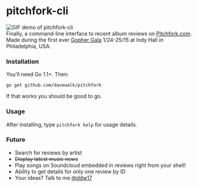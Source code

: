 # pitchfork-cli

![GIF demo of pitchfork-cli](https://github.com/davewalk/pitchfork-cli/blob/master/demo.gif)  
Finally, a command-line interface to recent album reviews on [Pitchfork.com](http://pitchfork.com). Made during the first ever [Gopher Gala](http://gophergala.com) 1/24-25/15 at Indy Hall in Philadelphia, USA.

### Installation
You'll need Go 1.1+. Then:  

    go get github.com/davewalk/pitchfork

If that works you should be good to go.

### Usage

After installing, type `pitchfork help` for usage details.

### Future
* Search for reviews by artist
* ~~Display latest music news~~
* Play songs on Soundcloud embedded in reviews right from your shell!
* Ability to get details for only one review by ID
* Your ideas? Talk to me [@ddw17](http://twitter.com/ddw17)
